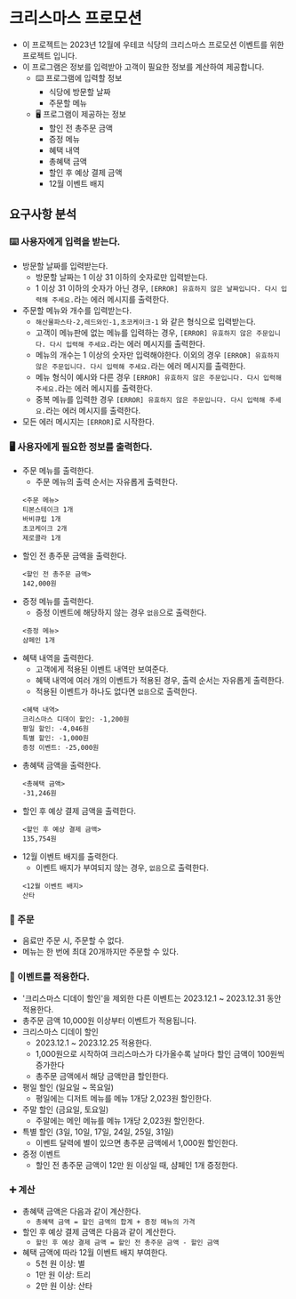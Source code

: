 # 크리스마스 프로모션
- 이 프로젝트는 2023년 12월에 우테코 식당의 크리스마스 프로모션 이벤트를 위한 프로젝트 입니다.
- 이 프로그램은 정보를 입력받아 고객이 필요한 정보를 계산하여 제공합니다.
  - ⌨️ 프로그램에 입력할 정보
    - 식당에 방문할 날짜
    - 주문할 메뉴
  - 🖥 프로그램이 제공하는 정보
    - 할인 전 총주문 금액
    - 증정 메뉴
    - 혜택 내역
    - 총혜택 금액
    - 할인 후 예상 결제 금액
    - 12월 이벤트 배지

## 요구사항 분석
### ⌨️ 사용자에게 입력을 받는다.
- 방문할 날짜를 입력받는다.
  - 방문할 날짜는 1 이상 31 이하의 숫자로만 입력받는다.
  - 1 이상 31 이하의 숫자가 아닌 경우, `[ERROR] 유효하지 않은 날짜입니다. 다시 입력해 주세요.`라는 에러 메시지를 출력한다.
- 주문할 메뉴와 개수를 입력받는다.
  - `해산물파스타-2,레드와인-1,초코케이크-1` 와 같은 형식으로 입력받는다.
  - 고객이 메뉴판에 없는 메뉴를 입력하는 경우, `[ERROR] 유효하지 않은 주문입니다. 다시 입력해 주세요.`라는 에러 메시지를 출력한다.
  - 메뉴의 개수는 1 이상의 숫자만 입력해야한다. 이외의 경우 `[ERROR] 유효하지 않은 주문입니다. 다시 입력해 주세요.`라는 에러 메시지를 출력한다.
  - 메뉴 형식이 예시와 다른 경우 `[ERROR] 유효하지 않은 주문입니다. 다시 입력해 주세요.`라는 에러 메시지를 출력한다.
  - 중복 메뉴를 입력한 경우 `[ERROR] 유효하지 않은 주문입니다. 다시 입력해 주세요.`라는 에러 메시지를 출력한다.
- 모든 에러 메시지는 `[ERROR]`로 시작한다.
### 🖥 사용자에게 필요한 정보를 출력한다.
- 주문 메뉴를 출력한다.
  - 주문 메뉴의 출력 순서는 자유롭게 출력한다.
  ```
  <주문 메뉴>
  티본스테이크 1개
  바비큐립 1개
  초코케이크 2개
  제로콜라 1개
  ```
- 할인 전 총주문 금액을 출력한다.
  ```
  <할인 전 총주문 금액>
  142,000원
  ```
- 증정 메뉴를 출력한다.
  - 증정 이벤트에 해당하지 않는 경우 `없음`으로 출력한다. 
  ```
  <증정 메뉴>
  샴페인 1개
  ```
- 혜택 내역을 출력한다.
  - 고객에게 적용된 이벤트 내역만 보여준다.
  - 혜택 내역에 여러 개의 이벤트가 적용된 경우, 출력 순서는 자유롭게 출력한다.
  - 적용된 이벤트가 하나도 없다면 `없음`으로 출력한다.
  ```
  <혜택 내역>
  크리스마스 디데이 할인: -1,200원
  평일 할인: -4,046원
  특별 할인: -1,000원
  증정 이벤트: -25,000원
  ```
- 총혜택 금액을 출력한다.
  ```
  <총혜택 금액>
  -31,246원
  ```
- 할인 후 예상 결제 금액을 출력한다.
  ```
  <할인 후 예상 결제 금액>
  135,754원
  ```
- 12월 이벤트 배지를 출력한다.
  - 이벤트 배지가 부여되지 않는 경우, `없음`으로 출력한다.
  ```
  <12월 이벤트 배지>
  산타
  ```
### 🧾 주문
- 음료만 주문 시, 주문할 수 없다.
- 메뉴는 한 번에 최대 20개까지만 주문할 수 있다.
### 🛒 이벤트를 적용한다.
- '크리스마스 디데이 할인'을 제외한 다른 이벤트는 2023.12.1 ~ 2023.12.31 동안 적용한다.
- 총주문 금액 10,000원 이상부터 이벤트가 적용됩니다.
- 크리스마스 디데이 할인
  - 2023.12.1 ~ 2023.12.25 적용한다.
  - 1,000원으로 시작하여 크리스마스가 다가올수록 날마다 할인 금액이 100원씩 증가한다
  - 총주문 금액에서 해당 금액만큼 할인한다.
- 평일 할인 (일요일 ~ 목요일)
  - 평일에는 디저트 메뉴를 메뉴 1개당 2,023원 할인한다.
- 주말 할인 (금요일, 토요일) 
  - 주말에는 메인 메뉴를 메뉴 1개당 2,023원 할인한다.
- 특별 할인 (3일, 10일, 17일, 24일, 25일, 31일)
  - 이벤트 달력에 별이 있으면 총주문 금액에서 1,000원 할인한다.
- 증정 이벤트 
  - 할인 전 총주문 금액이 12만 원 이상일 때, 샴페인 1개 증정한다.
### ➕ 계산
- 총혜택 금액은 다음과 같이 계산한다.
  - `총혜택 금액 = 할인 금액의 합계 + 증정 메뉴의 가격`
- 할인 후 예상 결제 금액은 다음과 같이 계산한다.
  - `할인 후 예상 결제 금액 = 할인 전 총주문 금액 - 할인 금액`
- 혜택 금액에 따라 12월 이벤트 배지 부여한다.
  - 5천 원 이상: 별
  - 1만 원 이상: 트리
  - 2만 원 이상: 산타

